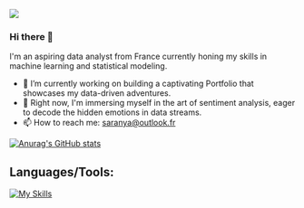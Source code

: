 ![](https://komarev.com/ghpvc/?username=SaranyaSelvaradjou)

### Hi there 👋

I'm an aspiring data analyst from France currently honing my skills in machine learning and statistical modeling.
<!--
**SaranyaSelvaradjou/SaranyaSelvaradjou** is a ✨ _special_ ✨ repository because its `README.md` (this file) appears on your GitHub profile.

Here are some ideas to get you started:

- 🔭 I’m currently working on building a captivating Portfolio that showcases my data-driven adventures.
- 🌱 I’m currently learning ...
- 👯 I’m looking to collaborate on ...
- 🤔 I’m looking for help with ...
- 💬 Ask me about ...
- 📫 How to reach me: saranya@outlook.fr
- 😄 Pronouns: ...
- ⚡ Fun fact: ...
-->


- 🔭 I’m currently working on building a captivating Portfolio that showcases my data-driven adventures.
- 🌱  Right now, I'm immersing myself in the art of sentiment analysis, eager to decode the hidden emotions in data streams.
- 📫 How to reach me: saranya@outlook.fr

[![Anurag's GitHub stats](https://github-readme-stats.vercel.app/api?username=SaranyaSelvaradjou)](https://github.com/anuraghazra/github-readme-stats) 

## Languages/Tools:
[![My Skills](https://skillicons.dev/icons?i=ai,discord,flask,r,matlab,mysql,py&theme=light)](https://skillicons.dev)
                                                          
                                                                
                                                                
                                                                
                                                                
                                                                
                                                                
                                                                
                                                                
                                                                
                                                                
                                                        
